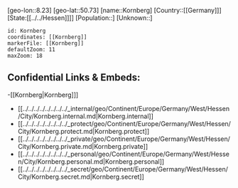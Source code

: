 ﻿---
location: [50.73,8.23]
mapzoom: [7,12] 
mapmarker: city 
type: City
tags:
- geo/City


SpocWebEntityId: 31576
isDeleted: false
confidential: public

---
[geo-lon::8.23]
[geo-lat::50.73]
[name::Kornberg]
[Country::[[Germany]]]
[State:[[../../Hessen]]]]
[Population::]
[Unknown::]


```leaflet
id: Kornberg
coordinates: [[Kornberg]]
markerFile: [[Kornberg]]
defaultZoom: 11 
maxZoom: 18
```


## Confidential Links & Embeds: 
-[[Kornberg|Kornberg]]] 
- [[../../../../../../../../_internal/geo/Continent/Europe/Germany/West/Hessen/City/Kornberg.internal.md|Kornberg.internal]] 
- [[../../../../../../../../_protect/geo/Continent/Europe/Germany/West/Hessen/City/Kornberg.protect.md|Kornberg.protect]] 
- [[../../../../../../../../_private/geo/Continent/Europe/Germany/West/Hessen/City/Kornberg.private.md|Kornberg.private]] 
- [[../../../../../../../../_personal/geo/Continent/Europe/Germany/West/Hessen/City/Kornberg.personal.md|Kornberg.personal]] 
- [[../../../../../../../../_secret/geo/Continent/Europe/Germany/West/Hessen/City/Kornberg.secret.md|Kornberg.secret]] 
